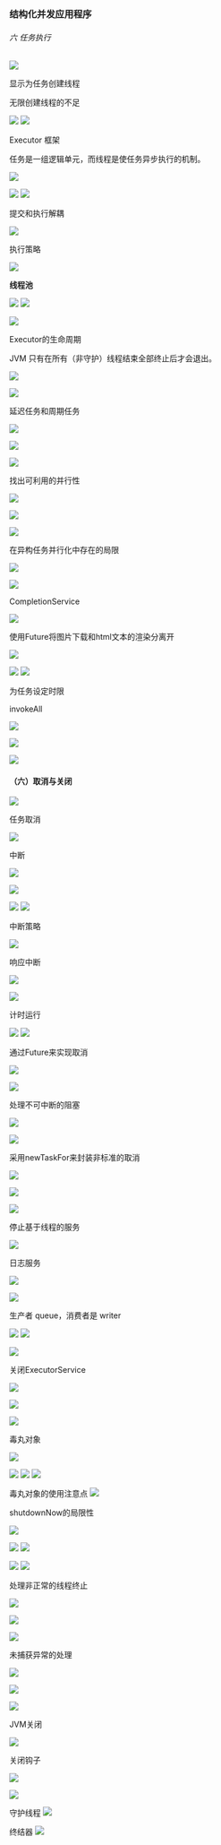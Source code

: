 ### 结构化并发应用程序

###### 六 任务执行

![](pic/106.png)


显示为任务创建线程

无限创建线程的不足

![](pic/107.png)
![](pic/108.png)

Executor 框架

任务是一组逻辑单元，而线程是使任务异步执行的机制。

![](pic/109.png)


![](pic/110.png)
![](pic/111.png)

提交和执行解耦


![](pic/112.png)

执行策略

![](pic/113.png)

**线程池**

![](pic/114.png)
![](pic/115.png)


![](pic/116.png)

Executor的生命周期

JVM 只有在所有（非守护）线程结束全部终止后才会退出。

![](pic/117.png)

![](pic/118.png)

延迟任务和周期任务

![](pic/119.png)

![](pic/120.png)

![](pic/121.png)

找出可利用的并行性

![](pic/122.png)

![](pic/123.png)

![](pic/a1.png)

在异构任务并行化中存在的局限

![](pic/a2.png)

![](pic/a3.png)

CompletionService

![](pic/a4.png)

使用Future将图片下载和html文本的渲染分离开

![](pic/a6.png)


![](pic/a8.png)
![](pic/a7.png)

为任务设定时限

invokeAll

![](pic/a9.png)

![](pic/a10.png)

![](pic/a11.png)

#### （六）取消与关闭

![](pic/a12.png)

任务取消

![](pic/a13.png)


中断

![](pic/a14.png)

![](pic/a15.png)

![](pic/a16.png)
![](pic/a17.png)

中断策略

![](pic/a18.png)

响应中断

![](pic/a19.png)

![](pic/a20.png)

计时运行

![](pic/a21.png)
![](pic/a22.png)

通过Future来实现取消

![](pic/a23.png)

![](pic/a24.png)

处理不可中断的阻塞

![](pic/a25.png)

![](pic/a26.png)

采用newTaskFor来封装非标准的取消

![](pic/a27.png)

![](pic/a28.png)

![](pic/a29.png)

停止基于线程的服务

![](pic/a30.png)

日志服务

![](pic/a31.png)

![](pic/a33.png)

生产者 queue，消费者是 writer


![](pic/a32.png)
![](pic/a34.png)

![](pic/a35.png)

关闭ExecutorService

![](pic/a36.png)

![](pic/a37.png)

![](pic/a38.png)

毒丸对象

![](pic/a39.png)


![](pic/a40.png)
![](pic/a41.png)
![](pic/a42.png)

毒丸对象的使用注意点
![](pic/a43.png)

shutdownNow的局限性

![](pic/a44.png)

![](pic/a45.png)
![](pic/a46.png)

![](pic/a47.png)
![](pic/a48.png)

处理非正常的线程终止

![](pic/a49.png)

![](pic/a50.png)

![](pic/a51.png)

未捕获异常的处理

![](pic/a52.png)

![](pic/a53.png)

![](pic/a54.png)

JVM关闭

![](pic/a55.png)

关闭钩子

![](pic/a56.png)

![](pic/a57.png)

守护线程
![](pic/a58.png)

终结器
![](pic/a59.png)
